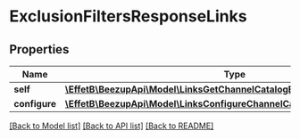 # ExclusionFiltersResponseLinks

## Properties
Name | Type | Description | Notes
------------ | ------------- | ------------- | -------------
**self** | [**\EffetB\BeezupApi\Model\LinksGetChannelCatalogExclusionFiltersLink**](LinksGetChannelCatalogExclusionFiltersLink.md) |  | 
**configure** | [**\EffetB\BeezupApi\Model\LinksConfigureChannelCatalogExclusionFiltersLink**](LinksConfigureChannelCatalogExclusionFiltersLink.md) |  | [optional] 

[[Back to Model list]](../README.md#documentation-for-models) [[Back to API list]](../README.md#documentation-for-api-endpoints) [[Back to README]](../README.md)


